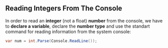 ## Reading Integers From The Console

In order to read an **integer** (not a float) **number** from the console, we have to **declare a variable**, declare the **number type** and use the standart command for reading information from the system console: 

```csharp
var num = int.Parse(Console.ReadLine());